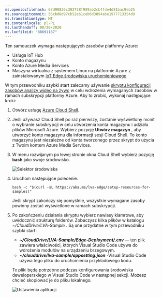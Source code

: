 ```yaml
---
ms.openlocfilehash: 67d90836c382728f989ab2cb4fde4d81bac9eb25
ms.sourcegitcommit: 56cbd6d97cb52e61ceb6d3894abe1977713354d9
ms.translationtype: MT
ms.contentlocale: pl-PL
ms.lasthandoff: 08/20/2020
ms.locfileid: "88691187"
---
```

Ten samouczek wymaga następujących zasobów platformy Azure:

* Usługa IoT Hub
* Konto magazynu
* Konto Azure Media Services
* Maszyna wirtualna z systemem Linux na platformie Azure z zainstalowanym [IoT Edge środowiska uruchomieniowego](../../../../../iot-edge/how-to-install-iot-edge-linux.md)

W tym przewodniku szybki start zalecamy używanie [skryptu konfiguracji zasobów analizy wideo na żywo](https://github.com/Azure/live-video-analytics/tree/master/edge/setup) w celu wdrożenia wymaganych zasobów w ramach subskrypcji platformy Azure. Aby to zrobić, wykonaj następujące kroki:

1. Otwórz usługę [Azure Cloud Shell](https://shell.azure.com).
1. Jeśli używasz Cloud Shell po raz pierwszy, zostanie wyświetlony monit o wybranie subskrypcji w celu utworzenia konta magazynu i udziału plików Microsoft Azure. Wybierz pozycję **Utwórz magazyn** , aby utworzyć konto magazynu dla informacji sesji Cloud Shell. To konto magazynu jest niezależne od konta tworzonego przez skrypt do użycia z Twoim kontem Azure Media Services.
1. W menu rozwijanym po lewej stronie okna Cloud Shell wybierz pozycję **bash** jako swoje środowisko.

    ![Selektor środowiska](../../../media/quickstarts/env-selector.png)
1. Uruchom następujące polecenie.

    ```
    bash -c "$(curl -sL https://aka.ms/lva-edge/setup-resources-for-samples)"
    ```
    
    Jeśli skrypt zakończy się pomyślnie, wszystkie wymagane zasoby powinny zostać wyświetlone w ramach subskrypcji.
1. Po zakończeniu działania skryptu wybierz nawiasy klamrowe, aby uwidocznić strukturę folderów. Zobaczysz kilka plików w katalogu *~/CloudDrive/LVA-Sample* . Są one przydatne w tym przewodniku szybki start:

     * ***~/CloudDrive/LVA-Sample/Edge-Deployment/.env*** — ten plik zawiera właściwości, których Visual Studio Code używa do wdrożenia modułów na urządzeniu brzegowym.
     * ***~/clouddrive/lva-sample/appsetting.json*** -Visual Studio Code używa tego pliku do uruchomienia przykładowego kodu.
     
    Te pliki będą potrzebne podczas konfigurowania środowiska deweloperskiego w Visual Studio Code w następnej sekcji. Możesz chcieć skopiować je do pliku lokalnego.
    
    ![Ustawienia aplikacji](../../../media/quickstarts/clouddrive.png)
    